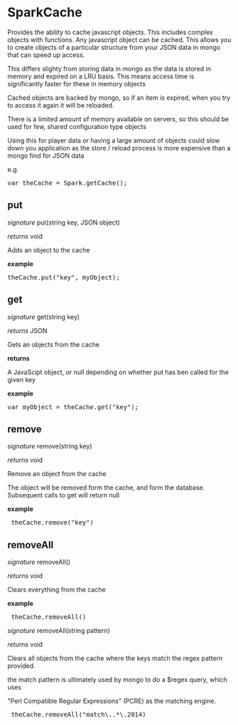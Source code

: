 # SparkCache

Provides the ability to cache javascript objects. This includes complex objects with functions. Any javascript object can be cached. This allows you to create objects of a particular structure from your JSON data in mongo that can speed up access.

This differs slighty from storing data in mongo as the data is stored in memory and expired on a LRU basis. This means access time is significantly faster for these in memory objects

Cached objects are backed by mongo, so if an item is expired, when you try to access it again it will be reloaded.

There is a limited amount of memory available on servers, so this should be used for few, shared configuration type objects

Using this for player data or having a large amount of objects could slow down you application as the store / reload process is more expensive than a mongo find for JSON data

e.g.

<pre rel="highlighter" code-brush="js" contenteditable="false">var theCache = Spark.getCache();</pre>


## put
_signature_ put(string key, JSON object)</p>
_returns_ void</p>

Adds an object to the cache

<b>example</b>

<pre rel="highlighter" code-brush="js" contenteditable="false">theCache.put("key", myObject);</pre>

## get
_signature_ get(string key)</p>
_returns_ JSON</p>

Gets an objects from the cache

<b>returns</b>

A JavaScipt object, or null depending on whether put has ben called for the given key 

<b>example</b>

<pre rel="highlighter" code-brush="js" contenteditable="false">var myObject = theCache.get("key");</pre>

## remove
_signature_ remove(string key)</p>
_returns_ void</p>

Remove an object from the cache

The object will be removed form the cache, and form the database. Subsequent calls to get will return null

<b>example</b>

<pre rel="highlighter" code-brush="js" contenteditable="false"> theCache.remove("key")</pre>

## removeAll
_signature_ removeAll()</p>
_returns_ void</p>

Clears everything from the cache

<b>example</b>

<pre rel="highlighter" code-brush="js" contenteditable="false"> theCache.removeAll()</pre>


_signature_ removeAll(string pattern)</p>
_returns_ void</p>

Clears all objects from the cache where the keys match the regex pattern provided.

the match pattern is ultimately used by mongo to do a $regex query, which uses

"Perl Compatible Regular Expressions" (PCRE) as the matching engine.

<pre rel="highlighter" code-brush="js" contenteditable="false"> theCache.removeAll("match\..*\.2014)</pre>

